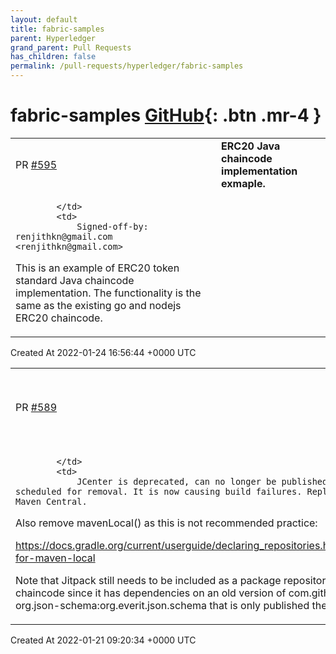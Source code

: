 ```yaml
---
layout: default
title: fabric-samples
parent: Hyperledger
grand_parent: Pull Requests
has_children: false
permalink: /pull-requests/hyperledger/fabric-samples
---
```


# fabric-samples <span class="fs-3 right-align">[GitHub](https://github.com/hyperledger/fabric-samples){: .btn .mr-4 }</span>


<div>
    <table>
        <tr>
            <td>
                PR <a href="https://github.com/hyperledger/fabric-samples/pull/595" class=".btn">#595</a>
            </td>
            <td>
                <b>
                    ERC20 Java chaincode implementation exmaple.
                </b>
            </td>
        </tr>
        <tr>
            <td>
                
            </td>
            <td>
                Signed-off-by: renjithkn@gmail.com <renjithkn@gmail.com>

This is an example of ERC20 token standard Java chaincode implementation.  The functionality is the same as the existing go and nodejs ERC20 chaincode.
            </td>
        </tr>
    </table>
    <div class="right-align">
        Created At 2022-01-24 16:56:44 +0000 UTC
    </div>
</div>

<div>
    <table>
        <tr>
            <td>
                PR <a href="https://github.com/hyperledger/fabric-samples/pull/589" class=".btn">#589</a>
            </td>
            <td>
                <b>
                    Remove JCenter as a Gradle package repository
                </b>
            </td>
        </tr>
        <tr>
            <td>
                
            </td>
            <td>
                JCenter is deprecated, can no longer be published to, and is scheduled for removal. It is now causing build failures. Replace with Maven Central.

Also remove mavenLocal() as this is not recommended practice:
    
https://docs.gradle.org/current/userguide/declaring_repositories.html#sec:case-for-maven-local

Note that Jitpack still needs to be included as a package repository for Java chaincode since it has dependencies on an old version of com.github.everit-org.json-schema:org.everit.json.schema that is only published there.
            </td>
        </tr>
    </table>
    <div class="right-align">
        Created At 2022-01-21 09:20:34 +0000 UTC
    </div>
</div>


